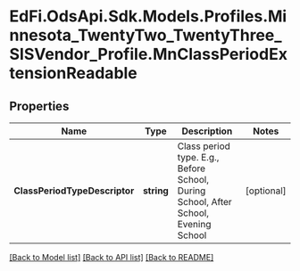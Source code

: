 # EdFi.OdsApi.Sdk.Models.Profiles.Minnesota_TwentyTwo_TwentyThree_SISVendor_Profile.MnClassPeriodExtensionReadable
## Properties

Name | Type | Description | Notes
------------ | ------------- | ------------- | -------------
**ClassPeriodTypeDescriptor** | **string** | Class period type. E.g., Before School, During School, After School, Evening School | [optional] 

[[Back to Model list]](../README.md#documentation-for-models) [[Back to API list]](../README.md#documentation-for-api-endpoints) [[Back to README]](../README.md)

